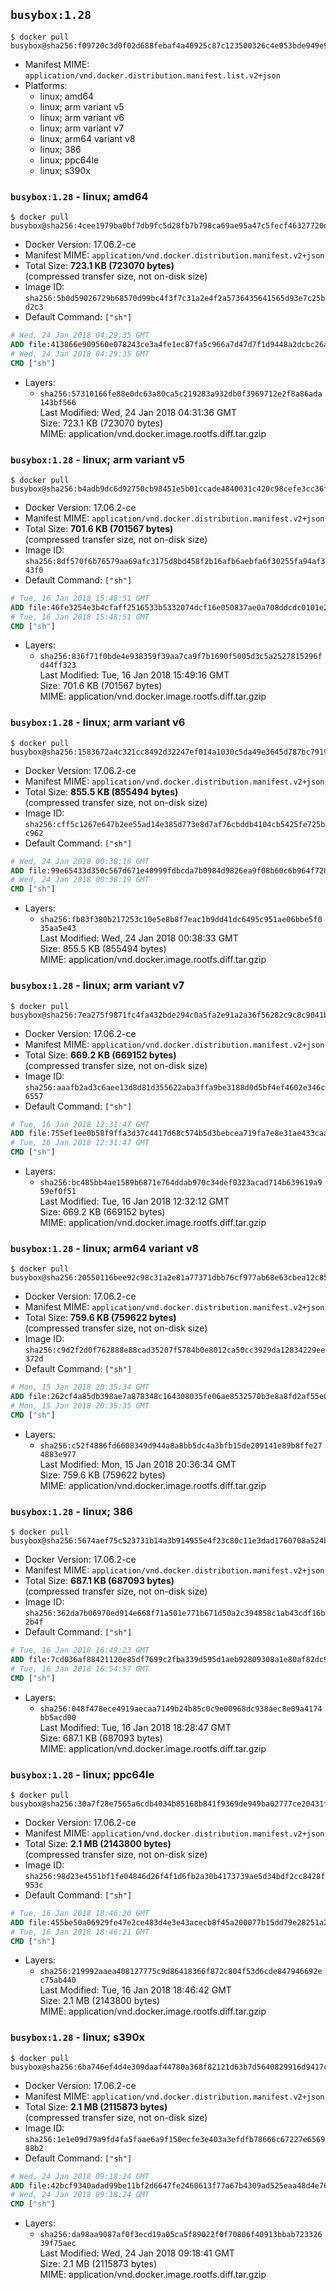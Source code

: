## `busybox:1.28`

```console
$ docker pull busybox@sha256:f09720c3d0f02d688febaf4a40925c87c123500326c4e053bde949e974e2cda8
```

-	Manifest MIME: `application/vnd.docker.distribution.manifest.list.v2+json`
-	Platforms:
	-	linux; amd64
	-	linux; arm variant v5
	-	linux; arm variant v6
	-	linux; arm variant v7
	-	linux; arm64 variant v8
	-	linux; 386
	-	linux; ppc64le
	-	linux; s390x

### `busybox:1.28` - linux; amd64

```console
$ docker pull busybox@sha256:4cee1979ba0bf7db9fc5d28fb7b798ca69ae95a47c5fecf46327720df4ff352d
```

-	Docker Version: 17.06.2-ce
-	Manifest MIME: `application/vnd.docker.distribution.manifest.v2+json`
-	Total Size: **723.1 KB (723070 bytes)**  
	(compressed transfer size, not on-disk size)
-	Image ID: `sha256:5b0d59026729b68570d99bc4f3f7c31a2e4f2a5736435641565d93e7c25bd2c3`
-	Default Command: `["sh"]`

```dockerfile
# Wed, 24 Jan 2018 04:29:35 GMT
ADD file:413866e909560e078243ce3a4fe1ec87fa5c966a7d47d7f1d9448a2dcbc26a5a in / 
# Wed, 24 Jan 2018 04:29:35 GMT
CMD ["sh"]
```

-	Layers:
	-	`sha256:57310166fe88e0dc63a80ca5c219283a932db0f3969712e2f8a86ada143bf566`  
		Last Modified: Wed, 24 Jan 2018 04:31:36 GMT  
		Size: 723.1 KB (723070 bytes)  
		MIME: application/vnd.docker.image.rootfs.diff.tar.gzip

### `busybox:1.28` - linux; arm variant v5

```console
$ docker pull busybox@sha256:b4adb9dc6d92750cb98451e5b01ccade4840031c420c98cefe3cc36fa68fa4ca
```

-	Docker Version: 17.06.2-ce
-	Manifest MIME: `application/vnd.docker.distribution.manifest.v2+json`
-	Total Size: **701.6 KB (701567 bytes)**  
	(compressed transfer size, not on-disk size)
-	Image ID: `sha256:8df570f6b76579aa69afc3175d8bd458f2b16afb6aebfa6f30255fa94af343f0`
-	Default Command: `["sh"]`

```dockerfile
# Tue, 16 Jan 2018 15:48:51 GMT
ADD file:46fe3254e3b4cfaff2516533b5332074dcf16e050837ae0a708ddcdc0101e232 in / 
# Tue, 16 Jan 2018 15:48:51 GMT
CMD ["sh"]
```

-	Layers:
	-	`sha256:836f71f0bde4e938359f39aa7ca9f7b1690f5005d3c5a2527815296fd44ff323`  
		Last Modified: Tue, 16 Jan 2018 15:49:16 GMT  
		Size: 701.6 KB (701567 bytes)  
		MIME: application/vnd.docker.image.rootfs.diff.tar.gzip

### `busybox:1.28` - linux; arm variant v6

```console
$ docker pull busybox@sha256:1583672a4c321cc8492d32247ef014a1030c5da49e3645d787bc791968fd6ce2
```

-	Docker Version: 17.06.2-ce
-	Manifest MIME: `application/vnd.docker.distribution.manifest.v2+json`
-	Total Size: **855.5 KB (855494 bytes)**  
	(compressed transfer size, not on-disk size)
-	Image ID: `sha256:cff5c1267e647b2ee55ad14e385d773e8d7af76cbddb4104cb5425fe725bc962`
-	Default Command: `["sh"]`

```dockerfile
# Wed, 24 Jan 2018 00:38:18 GMT
ADD file:99e65433d350c567d671e40999fdbcda7b0984d9826ea9f08b60c6b964f72808 in / 
# Wed, 24 Jan 2018 00:38:19 GMT
CMD ["sh"]
```

-	Layers:
	-	`sha256:fb83f380b217253c10e5e8b8f7eac1b9dd41dc6495c951ae06bbe5f035aa5e43`  
		Last Modified: Wed, 24 Jan 2018 00:38:33 GMT  
		Size: 855.5 KB (855494 bytes)  
		MIME: application/vnd.docker.image.rootfs.diff.tar.gzip

### `busybox:1.28` - linux; arm variant v7

```console
$ docker pull busybox@sha256:7ea275f9871fc4fa432bde294c0a5fa2e91a2a36f56282c9c8c9041b6d565732
```

-	Docker Version: 17.06.2-ce
-	Manifest MIME: `application/vnd.docker.distribution.manifest.v2+json`
-	Total Size: **669.2 KB (669152 bytes)**  
	(compressed transfer size, not on-disk size)
-	Image ID: `sha256:aaafb2ad3c6aee13d8d81d355622aba3ffa9be3188d0d5bf4ef4602e346c6557`
-	Default Command: `["sh"]`

```dockerfile
# Tue, 16 Jan 2018 12:31:47 GMT
ADD file:755ef1ee0b58f9ffa3d37c4417d68c574b5d3bebcea719fa7e8e31ae433caafd in / 
# Tue, 16 Jan 2018 12:31:47 GMT
CMD ["sh"]
```

-	Layers:
	-	`sha256:bc485bb4ae1589b6871e764ddab970c34def0323acad714b639619a959ef0f51`  
		Last Modified: Tue, 16 Jan 2018 12:32:12 GMT  
		Size: 669.2 KB (669152 bytes)  
		MIME: application/vnd.docker.image.rootfs.diff.tar.gzip

### `busybox:1.28` - linux; arm64 variant v8

```console
$ docker pull busybox@sha256:20550116bee92c98c31a2e81a77371dbb76cf977ab68e63cbea12c85a371f3b2
```

-	Docker Version: 17.06.2-ce
-	Manifest MIME: `application/vnd.docker.distribution.manifest.v2+json`
-	Total Size: **759.6 KB (759622 bytes)**  
	(compressed transfer size, not on-disk size)
-	Image ID: `sha256:c9d2f2d0f762888e88cad35207f5784b0e8012ca50cc3929da12834229ee372d`
-	Default Command: `["sh"]`

```dockerfile
# Mon, 15 Jan 2018 20:35:34 GMT
ADD file:262cf4a85db398ae7a878348c164308035fe06ae8532570b3e8a8fd2af55e05a in / 
# Mon, 15 Jan 2018 20:35:35 GMT
CMD ["sh"]
```

-	Layers:
	-	`sha256:c52f4886fd6608349d944a8a8bb5dc4a3bfb15de209141e89b8ffe274883e977`  
		Last Modified: Mon, 15 Jan 2018 20:36:34 GMT  
		Size: 759.6 KB (759622 bytes)  
		MIME: application/vnd.docker.image.rootfs.diff.tar.gzip

### `busybox:1.28` - linux; 386

```console
$ docker pull busybox@sha256:5674aef75c523731b14a3b914955e4f23c80c11e3dad1760708a524b0db332be
```

-	Docker Version: 17.06.2-ce
-	Manifest MIME: `application/vnd.docker.distribution.manifest.v2+json`
-	Total Size: **687.1 KB (687093 bytes)**  
	(compressed transfer size, not on-disk size)
-	Image ID: `sha256:362da7b06970ed914e668f71a501e771b671d50a2c394858c1ab43cdf16b2b4f`
-	Default Command: `["sh"]`

```dockerfile
# Tue, 16 Jan 2018 16:49:23 GMT
ADD file:7cd036af88421120e85df7699c2fba339d595d1aeb92809308a1e80af82dc93f in / 
# Tue, 16 Jan 2018 16:54:57 GMT
CMD ["sh"]
```

-	Layers:
	-	`sha256:048f478ece4919aecaa7149b24b85c0c9e00968dc938aec8e09a4174bb5acd00`  
		Last Modified: Tue, 16 Jan 2018 18:28:47 GMT  
		Size: 687.1 KB (687093 bytes)  
		MIME: application/vnd.docker.image.rootfs.diff.tar.gzip

### `busybox:1.28` - linux; ppc64le

```console
$ docker pull busybox@sha256:30a7f28e7565a6cdb4034b85168b841f9369de949ba02777ce20431f8e2a7844
```

-	Docker Version: 17.06.2-ce
-	Manifest MIME: `application/vnd.docker.distribution.manifest.v2+json`
-	Total Size: **2.1 MB (2143800 bytes)**  
	(compressed transfer size, not on-disk size)
-	Image ID: `sha256:98d23e4551bf1fe04846d26f4f1d6fb2a30b4173739ae5d34bdf2cc8428f953c`
-	Default Command: `["sh"]`

```dockerfile
# Tue, 16 Jan 2018 18:46:20 GMT
ADD file:455be50a06929fe47e2ce483d4e3e43acecb8f45a200077b15dd79e28251a209 in / 
# Tue, 16 Jan 2018 18:46:21 GMT
CMD ["sh"]
```

-	Layers:
	-	`sha256:219992aaea408127775c9d86418366f872c804f53d6cde847946692ec75ab440`  
		Last Modified: Tue, 16 Jan 2018 18:46:42 GMT  
		Size: 2.1 MB (2143800 bytes)  
		MIME: application/vnd.docker.image.rootfs.diff.tar.gzip

### `busybox:1.28` - linux; s390x

```console
$ docker pull busybox@sha256:6ba746ef4d4e309daaf44780a368f82121d63b7d5640829916d9417c6c97b37b
```

-	Docker Version: 17.06.2-ce
-	Manifest MIME: `application/vnd.docker.distribution.manifest.v2+json`
-	Total Size: **2.1 MB (2115873 bytes)**  
	(compressed transfer size, not on-disk size)
-	Image ID: `sha256:1e1e09d79a9fd4fa5faae6a9f150ecfe3e403a3efdfb78666c67227e656988b2`
-	Default Command: `["sh"]`

```dockerfile
# Wed, 24 Jan 2018 09:18:24 GMT
ADD file:42bcf9340adad99be11bf2d6647fe2460613f77a67b4309ad525eaa48d4e76c5 in / 
# Wed, 24 Jan 2018 09:18:24 GMT
CMD ["sh"]
```

-	Layers:
	-	`sha256:da98aa9087af0f3ecd19a05ca5f89022f0f70806f40913bbab72332639f75aec`  
		Last Modified: Wed, 24 Jan 2018 09:18:41 GMT  
		Size: 2.1 MB (2115873 bytes)  
		MIME: application/vnd.docker.image.rootfs.diff.tar.gzip
